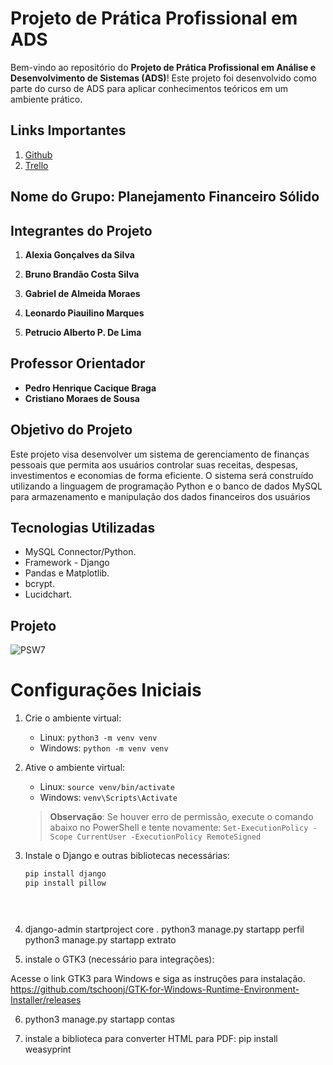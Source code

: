 # Projeto de Prática Profissional em ADS

Bem-vindo ao repositório do **Projeto de Prática Profissional em Análise e Desenvolvimento de Sistemas (ADS)**! Este projeto foi desenvolvido como parte do curso de ADS para aplicar conhecimentos teóricos em um ambiente prático.

## Links Importantes

1. [Github](https://github.com/Pratica-Mackenzie-5-Semestre) 
2. [Trello](https://trello.com/invite/b/66c12be448894743f8f64eb1/ATTI9e91298438963e1ea46b1813a7330893936BDA68/meu-quadro-do-trello)  

## Nome do Grupo: Planejamento Financeiro Sólido

## Integrantes do Projeto

1. **Alexia Gonçalves da Silva**  

2. **Bruno Brandão Costa Silva**  

3. **Gabriel de Almeida Moraes**  

4. **Leonardo Piauilino Marques**  

5. **Petrucio Alberto P. De Lima**  

  

## Professor Orientador

- **Pedro Henrique Cacique Braga**
- **Cristiano Moraes de Sousa**


## Objetivo do Projeto

Este projeto visa desenvolver um sistema de gerenciamento de finanças pessoais que permita aos usuários controlar suas receitas, despesas, investimentos e economias de forma eficiente. O sistema será construído utilizando a linguagem de programação Python e o banco de dados MySQL para armazenamento e manipulação dos dados financeiros dos usuários

## Tecnologias Utilizadas

- MySQL Connector/Python.
- Framework - Django
- Pandas e Matplotlib.
- bcrypt.
- Lucidchart.

## Projeto

![PSW7](https://github.com/user-attachments/assets/360ca99f-dfdb-47b3-a107-eb59f441f638)

# Configurações Iniciais

1. Crie o ambiente virtual:
   - Linux: `python3 -m venv venv`
   - Windows: `python -m venv venv`

2. Ative o ambiente virtual:
   - Linux: `source venv/bin/activate`
   - Windows: `venv\Scripts\Activate`

   > **Observação**: Se houver erro de permissão, execute o comando abaixo no PowerShell e tente novamente:
   > `Set-ExecutionPolicy -Scope CurrentUser -ExecutionPolicy RemoteSigned`

3. Instale o Django e outras bibliotecas necessárias:
   ```bash
   pip install django
   pip install pillow

   
  
4. django-admin startproject core .
python3 manage.py startapp perfil
python3 manage.py startapp extrato

5. instale o GTK3 (necessário para integrações):

Acesse o link GTK3 para Windows e siga as instruções para instalação. https://github.com/tschoonj/GTK-for-Windows-Runtime-Environment-Installer/releases

6.  python3 manage.py startapp contas

7.  instale a biblioteca para converter HTML para PDF:
pip install weasyprint
